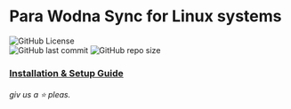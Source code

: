# Para Wodna Sync for Linux systems

![GitHub License](https://img.shields.io/github/license/PW-Sync/pwsync-linux)
<br>
![GitHub last commit](https://img.shields.io/github/last-commit/PW-Sync/pwsync-linux)
![GitHub repo size](https://img.shields.io/github/repo-size/PW-Sync/pwsync-linux)

### [Installation & Setup Guide](https://pw-sync.github.io/guides/linux.html)

###### giv us a ⭐️ pleas.
